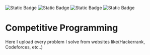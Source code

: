 ![Static Badge](https://img.shields.io/badge/Codechef_problems-85-brightgreen?logo=codechef&logoColor=white)
![Static Badge](https://img.shields.io/badge/Codeforces_problems-202-brightgreen?logo=codeforces&logoColor=white)
![Static Badge](https://img.shields.io/badge/Hackerrank_problems-7-brightgreen?logo=Hackerrank&logoColor=white)
![Static Badge](https://img.shields.io/badge/AtCoder_problems-5-brightgreen?logoColor=white)

# Competitive Programming
Here I upload every problem I solve from websites like(Hackerrank, Codeforces, etc..)

